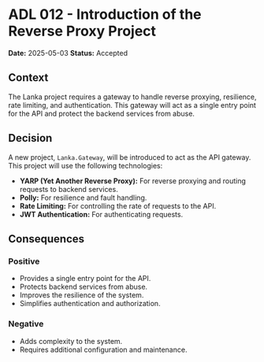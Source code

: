 # ADL 012 - Introduction of the Reverse Proxy Project

**Date:** 2025-05-03
**Status:** Accepted

## Context

The Lanka project requires a gateway to handle reverse proxying, resilience, rate limiting, and authentication. This gateway will act as a single entry point for the API and protect the backend services from abuse.

## Decision

A new project, `Lanka.Gateway`, will be introduced to act as the API gateway. This project will use the following technologies:

* **YARP (Yet Another Reverse Proxy):** For reverse proxying and routing requests to backend services.
* **Polly:** For resilience and fault handling.
* **Rate Limiting:** For controlling the rate of requests to the API.
* **JWT Authentication:** For authenticating requests.

## Consequences

### Positive

* Provides a single entry point for the API.
* Protects backend services from abuse.
* Improves the resilience of the system.
* Simplifies authentication and authorization.

### Negative

* Adds complexity to the system.
* Requires additional configuration and maintenance.
